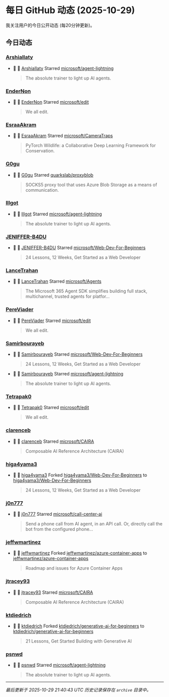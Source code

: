 # 每日 GitHub 动态 (2025-10-29)

我关注用户的今日公开动态 (每20分钟更新)。

## 今日动态

### [ArshiaIlaty](https://github.com/ArshiaIlaty)
- 🌟 👤 [ArshiaIlaty](https://github.com/ArshiaIlaty) Starred [microsoft/agent-lightning](https://github.com/microsoft/agent-lightning)
  > The absolute trainer to light up AI agents.

### [EnderNon](https://github.com/EnderNon)
- 🌟 👤 [EnderNon](https://github.com/EnderNon) Starred [microsoft/edit](https://github.com/microsoft/edit)
  > We all edit.

### [EsraaAkram](https://github.com/EsraaAkram)
- 🌟 👤 [EsraaAkram](https://github.com/EsraaAkram) Starred [microsoft/CameraTraps](https://github.com/microsoft/CameraTraps)
  > PyTorch Wildlife: a Collaborative Deep Learning Framework for Conservation.

### [G0gu](https://github.com/G0gu)
- 🌟 👤 [G0gu](https://github.com/G0gu) Starred [quarkslab/proxyblob](https://github.com/quarkslab/proxyblob)
  > SOCKS5 proxy tool that uses Azure Blob Storage as a means of communication.

### [Illgot](https://github.com/Illgot)
- 🌟 👤 [Illgot](https://github.com/Illgot) Starred [microsoft/agent-lightning](https://github.com/microsoft/agent-lightning)
  > The absolute trainer to light up AI agents.

### [JENIFFER-B4DU](https://github.com/JENIFFER-B4DU)
- 🌟 👤 [JENIFFER-B4DU](https://github.com/JENIFFER-B4DU) Starred [microsoft/Web-Dev-For-Beginners](https://github.com/microsoft/Web-Dev-For-Beginners)
  > 24 Lessons, 12 Weeks, Get Started as a Web Developer

### [LanceTrahan](https://github.com/LanceTrahan)
- 🌟 👤 [LanceTrahan](https://github.com/LanceTrahan) Starred [microsoft/Agents](https://github.com/microsoft/Agents)
  > The Microsoft 365 Agent SDK simplifies building full stack, multichannel, trusted agents for platfor...

### [PereViader](https://github.com/PereViader)
- 🌟 👤 [PereViader](https://github.com/PereViader) Starred [microsoft/edit](https://github.com/microsoft/edit)
  > We all edit.

### [Samirbourayeb](https://github.com/Samirbourayeb)
- 🌟 👤 [Samirbourayeb](https://github.com/Samirbourayeb) Starred [microsoft/Web-Dev-For-Beginners](https://github.com/microsoft/Web-Dev-For-Beginners)
  > 24 Lessons, 12 Weeks, Get Started as a Web Developer
- 🌟 👤 [Samirbourayeb](https://github.com/Samirbourayeb) Starred [microsoft/agent-lightning](https://github.com/microsoft/agent-lightning)
  > The absolute trainer to light up AI agents.

### [Tetrapak0](https://github.com/Tetrapak0)
- 🌟 👤 [Tetrapak0](https://github.com/Tetrapak0) Starred [microsoft/edit](https://github.com/microsoft/edit)
  > We all edit.

### [clarenceb](https://github.com/clarenceb)
- 🌟 👤 [clarenceb](https://github.com/clarenceb) Starred [microsoft/CAIRA](https://github.com/microsoft/CAIRA)
  > Composable AI Reference Architecture (CAIRA)

### [higa4yama3](https://github.com/higa4yama3)
- 🍴 👤 [higa4yama3](https://github.com/higa4yama3) Forked [higa4yama3/Web-Dev-For-Beginners](https://github.com/higa4yama3/Web-Dev-For-Beginners) to [higa4yama3/Web-Dev-For-Beginners](https://github.com/higa4yama3/Web-Dev-For-Beginners)
  > 24 Lessons, 12 Weeks, Get Started as a Web Developer

### [j0n777](https://github.com/j0n777)
- 🌟 👤 [j0n777](https://github.com/j0n777) Starred [microsoft/call-center-ai](https://github.com/microsoft/call-center-ai)
  > Send a phone call from AI agent, in an API call. Or, directly call the bot from the configured phone...

### [jeffwmartinez](https://github.com/jeffwmartinez)
- 🍴 👤 [jeffwmartinez](https://github.com/jeffwmartinez) Forked [jeffwmartinez/azure-container-apps](https://github.com/jeffwmartinez/azure-container-apps) to [jeffwmartinez/azure-container-apps](https://github.com/jeffwmartinez/azure-container-apps)
  > Roadmap and issues for Azure Container Apps

### [jtracey93](https://github.com/jtracey93)
- 🌟 👤 [jtracey93](https://github.com/jtracey93) Starred [microsoft/CAIRA](https://github.com/microsoft/CAIRA)
  > Composable AI Reference Architecture (CAIRA)

### [ktdiedrich](https://github.com/ktdiedrich)
- 🍴 👤 [ktdiedrich](https://github.com/ktdiedrich) Forked [ktdiedrich/generative-ai-for-beginners](https://github.com/ktdiedrich/generative-ai-for-beginners) to [ktdiedrich/generative-ai-for-beginners](https://github.com/ktdiedrich/generative-ai-for-beginners)
  > 21 Lessons, Get Started Building with Generative AI 

### [psnwd](https://github.com/psnwd)
- 🌟 👤 [psnwd](https://github.com/psnwd) Starred [microsoft/agent-lightning](https://github.com/microsoft/agent-lightning)
  > The absolute trainer to light up AI agents.


---
*最后更新于 2025-10-29 21:40:43 UTC*
*历史记录保存在 `archive` 目录中。*
